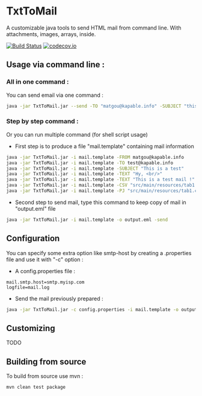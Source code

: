 # TxtToMail

A customizable java tools to send HTML mail from command line. With attachments, images, arrays, inside. 

[![Build Status](https://travis-ci.org/matgou/txttomail.svg?branch=master)](https://travis-ci.org/matgou/txttomail)
[![codecov.io](https://codecov.io/github/matgou/txttomail/coverage.svg?branch=master)](https://codecov.io/github/matgou/txttomail?branch=master)

## Usage via command line :

### All in one command :

You can send email via one command :
```bash
java -jar TxtToMail.jar --send -TO "matgou@kapable.info" -SUBJECT "this is a test" -TEXT "Hy, <br/> This is a test mail!"
```

### Step by step command :

Or you can run multiple command (for shell script usage)

* First step is to produce a file "mail.template" containing mail information
```bash
java -jar TxtToMail.jar -i mail.template -FROM matgou@kapable.info
java -jar TxtToMail.jar -i mail.template -TO test@kapable.info
java -jar TxtToMail.jar -i mail.template -SUBJECT "This is a test"
java -jar TxtToMail.jar -i mail.template -TEXT "Hy, <br/>"
java -jar TxtToMail.jar -i mail.template -TEXT "This is a test mail !"
java -jar TxtToMail.jar -i mail.template -CSV "src/main/resources/tab1.csv"
java -jar TxtToMail.jar -i mail.template -PJ "src/main/resources/tab1.csv"
```

* Second step to send mail, type this command to keep copy of mail in "output.eml" file
```bash
java -jar TxtToMail.jar -i mail.template -o output.eml -send
```

## Configuration

You can specify some extra option like smtp-host by creating a .properties file and use it with "-c" option :
* A config.properties file :
```
mail.smtp.host=smtp.myisp.com
logfile=mail.log
```
* Send the mail previously prepared :
```bash
java -jar TxtToMail.jar -c config.properties -i mail.template -o output.eml -send
```

## Customizing

TODO

## Building from source

To build from source use mvn :
```bash
mvn clean test package
```
